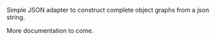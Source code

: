 Simple JSON adapter to construct complete object graphs from a json string.

More documentation to come.

